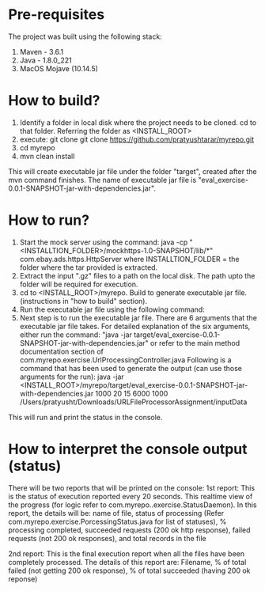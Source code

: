 # Pre-requisites

The project was built using the following stack:
1. Maven - 3.6.1
2. Java -  1.8.0_221
3. MacOS Mojave (10.14.5)

# How to build?

1. Identify a folder in local disk where the project needs to be cloned. cd to that folder. Referring the folder as <INSTALL_ROOT>
2. execute: git clone git clone https://github.com/pratyushtarar/myrepo.git
3. cd myrepo
4. mvn clean install

This will create executable jar file under the folder "target", created after the mvn command finishes. The name of executable jar file is "eval_exercise-0.0.1-SNAPSHOT-jar-with-dependencies.jar".

# How to run?

1. Start the mock server using the command:
	java -cp "<INSTALLTION_FOLDER>/mockhttps-1.0-SNAPSHOT/lib/*" com.ebay.ads.https.HttpServer
	where INSTALLTION_FOLDER = the folder where the tar provided is extracted.
2. Extract the input ".gz" files to a path on the local disk. The path upto the folder will be required for execution.
3. cd to <INSTALL_ROOT>/myrepo. Build to generate executable jar file. (instructions in "how to build" section).
4. Run the executable jar file using the following command:
5. Next step is to run the executable jar file. There are 6 arguments that the executable jar file takes. For detailed explanation of the  six arguments, either run the command: "java -jar target/eval_exercise-0.0.1-SNAPSHOT-jar-with-dependencies.jar" or refer to the main method documentation section of com.myrepo.exercise.UrlProcessingController.java
Following is a command that has been used to generate the output (can use those arguments for the run):
java -jar <INSTALL_ROOT>/myrepo/target/eval_exercise-0.0.1-SNAPSHOT-jar-with-dependencies.jar 1000 20 15 6000 1000 /Users/pratyusht/Downloads/URLFileProcessorAssignment/inputData

This will run and print the status in the console.

# How to interpret the console output (status)

There will be two reports that will be printed on the console:
1st report: This is the status of execution reported every 20 seconds. This realtime view of the progress (for logic refer to com.myrepo..exercise.StatusDaemon). In this report, the details will be:
name of file, status of processing (Refer com.myrepo.exercise.PorcessingStatus.java for list of statuses), % processing completed, succeeded requests (200 ok http response), failed requests (not 200 ok responses), and total records in the file

2nd report: This is the final execution report when all the files have been completely processed. The details of this report are:
Filename, % of total failed (not getting 200 ok response), % of total succeeded (having 200 ok reponse)
 


